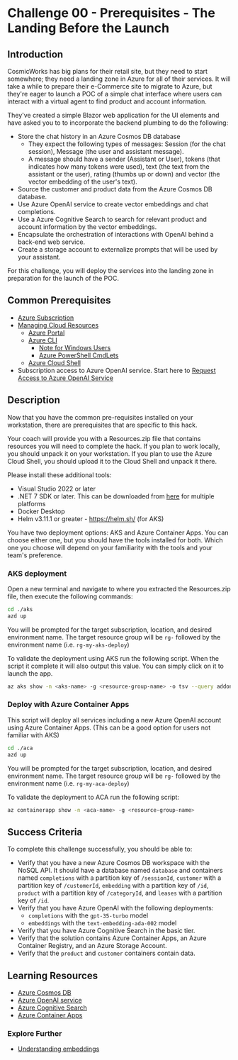 # Challenge 00 - Prerequisites - The Landing Before the Launch

## Introduction

CosmicWorks has big plans for their retail site, but they need to start somewhere; they need a landing zone in Azure for all of their services. It will take a while to prepare their e-Commerce site to migrate to Azure, but they're eager to launch a POC of a simple chat interface where users can interact with a virtual agent to find product and account information.

They've created a simple Blazor web application for the UI elements and have asked you to to incorporate the backend plumbing to do the following:

- Store the chat history in an Azure Cosmos DB database
  - They expect the following types of messages: Session (for the chat session), Message (the user and assistant message).
  - A message should have a sender (Assistant or User), tokens (that indicates how many tokens were used), text (the text from the assistant or the user), rating (thumbs up or down) and vector (the vector embedding of the user's text).
- Source the customer and product data from the Azure Cosmos DB database.
- Use Azure OpenAI service to create vector embeddings and chat completions.
- Use a Azure Cognitive Search to search for relevant product and account information by the vector embeddings.
- Encapsulate the orchestration of interactions with OpenAI behind a back-end web service.
- Create a storage account to externalize prompts that will be used by your assistant.

For this challenge, you will deploy the services into the landing zone in preparation for the launch of the POC.

## Common Prerequisites

- [Azure Subscription](../../000-HowToHack/WTH-Common-Prerequisites.md#azure-subscription)
- [Managing Cloud Resources](../../000-HowToHack/WTH-Common-Prerequisites.md#managing-cloud-resources)
  - [Azure Portal](../../000-HowToHack/WTH-Common-Prerequisites.md#azure-portal)
  - [Azure CLI](../../000-HowToHack/WTH-Common-Prerequisites.md#azure-cli)
    - [Note for Windows Users](../../000-HowToHack/WTH-Common-Prerequisites.md#note-for-windows-users)
    - [Azure PowerShell CmdLets](../../000-HowToHack/WTH-Common-Prerequisites.md#azure-powershell-cmdlets)
  - [Azure Cloud Shell](../../000-HowToHack/WTH-Common-Prerequisites.md#azure-cloud-shell)
- Subscription access to Azure OpenAI service. Start here to [Request Access to Azure OpenAI Service](https://customervoice.microsoft.com/Pages/ResponsePage.aspx?id=v4j5cvGGr0GRqy180BHbR7en2Ais5pxKtso_Pz4b1_xUOFA5Qk1UWDRBMjg0WFhPMkIzTzhKQ1dWNyQlQCN0PWcu)

## Description

Now that you have the common pre-requisites installed on your workstation, there are prerequisites that are specific to this hack.

Your coach will provide you with a Resources.zip file that contains resources you will need to complete the hack. If you plan to work locally, you should unpack it on your workstation. If you plan to use the Azure Cloud Shell, you should upload it to the Cloud Shell and unpack it there.

Please install these additional tools:

- Visual Studio 2022 or later
- .NET 7 SDK or later. This can be downloaded from [here](https://www.microsoft.com/net/download/all) for multiple platforms
- Docker Desktop
- Helm v3.11.1 or greater - https://helm.sh/ (for AKS)

You have two deployment options: AKS and Azure Container Apps. You can choose either one, but you should have the tools installed for both. Which one you choose will depend on your familiarity with the tools and your team's preference.

### AKS deployment

Open a new terminal and navigate to where you extracted the Resources.zip file, then execute the following commands:

```bash
cd ./aks
azd up
```

You will be prompted for the target subscription, location, and desired environment name.  The target resource group will be `rg-` followed by the environment name (i.e. `rg-my-aks-deploy`)

To validate the deployment using AKS run the following script. When the script it complete it will also output this value. You can simply click on it to launch the app.

```bash
az aks show -n <aks-name> -g <resource-group-name> -o tsv --query addonProfiles.httpApplicationRouting.config.HTTPApplicationRoutingZoneName
```

### Deploy with Azure Container Apps

This script will deploy all services including a new Azure OpenAI account using Azure Container Apps. (This can be a good option for users not familiar with AKS)

```bash
cd ./aca
azd up
```

You will be prompted for the target subscription, location, and desired environment name.  The target resource group will be `rg-` followed by the environment name (i.e. `rg-my-aca-deploy`)

To validate the deployment to ACA run the following script:

```bash
az containerapp show -n <aca-name> -g <resource-group-name>
```

## Success Criteria

To complete this challenge successfully, you should be able to:

- Verify that you have a new Azure Cosmos DB workspace with the NoSQL API. It should have a database named `database` and containers named `completions` with a partition key of `/sessionId`, `customer` with a partition key of `/customerId`, `embedding` with a partition key of `/id`, `product` with a partition key of `/categoryId`, and `leases` with a partition key of `/id`.
- Verify that you have Azure OpenAI with the following deployments:
  - `completions` with the `gpt-35-turbo` model
  - `embeddings` with the `text-embedding-ada-002` model
- Verify that you have Azure Cognitive Search in the basic tier.
- Verify that the solution contains Azure Container Apps, an Azure Container Registry, and an Azure Storage Account.
- Verify that the `product` and `customer` containers contain data.

## Learning Resources

- [Azure Cosmos DB](https://learn.microsoft.com/azure/cosmos-db/)
- [Azure OpenAI service](https://learn.microsoft.com/azure/cognitive-services/openai/overview)
- [Azure Cognitive Search](https://learn.microsoft.com/azure/search/)
- [Azure Container Apps](https://learn.microsoft.com/azure/container-apps/start)

### Explore Further

- [Understanding embeddings](https://learn.microsoft.com/azure/cognitive-services/openai/concepts/understand-embeddings)
